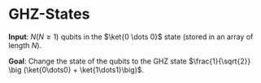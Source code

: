# GHZ-States
**Input**: $N$($N \ge 1$) qubits in the $\ket{0 \dots 0}$ state (stored in an array of length $N$).

**Goal**: Change the state of the qubits to the GHZ state $\frac{1}{\sqrt{2}} \big (\ket{0\dots0} + \ket{1\dots1}\big)$.
